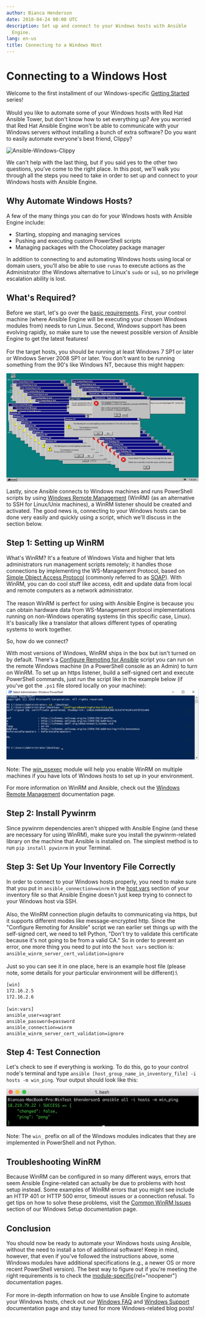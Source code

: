 ```yaml
---
author: Bianca Henderson
date: 2018-04-24 00:00 UTC
description: Set up and connect to your Windows hosts with Ansible
  Engine.
lang: en-us
title: Connecting to a Windows Host
---
```


# Connecting to a Windows Host

Welcome to the first installment of our Windows-specific [Getting
Started](/blog/topic/getting-started) series!\
\
Would you like to automate some of your Windows hosts with Red Hat
Ansible Tower, but don't know how to set everything up? Are you worried
that Red Hat Ansible Engine won't be able to communicate with your
Windows servers without installing a bunch of extra software? Do you
want to easily automate everyone's best friend, Clippy?

![Ansible-Windows-Clippy](/images/posts/archive/Ansible-Windows/Ansible-Windows-Clippy.png)

We can't help with the last thing, but if you said yes to the other two
questions, you\'ve come to the right place. In this post, we'll walk you
through all the steps you need to take in order to set up and connect to
your Windows hosts with Ansible Engine.

## Why Automate Windows Hosts?

A few of the many things you can do for your Windows hosts with Ansible
Engine include:

-   Starting, stopping and managing services
-   Pushing and executing custom PowerShell scripts
-   Managing packages with the Chocolatey package manager

In addition to connecting to and automating Windows hosts using local or
domain users, you'll also be able to use `runas` to execute actions as
the Administrator (the Windows alternative to Linux's `sudo` or `su`),
so no privilege escalation ability is lost.

## What's Required?

Before we start, let's go over the [basic
requirements](http://docs.ansible.com/ansible/latest/user_guide/windows_setup.html#host-requirements.).
First, your control machine (where Ansible Engine will be executing your
chosen Windows modules from) needs to run Linux. Second, Windows support
has been evolving rapidly, so make sure to use the newest possible
version of Ansible Engine to get the latest features!\
\
For the target hosts, you should be running at least Windows 7 SP1 or
later or Windows Server 2008 SP1 or later. You don't want to be running
something from the 90's like Windows NT, because this might happen:

![Ansible-Windows-90s](/images/posts/archive/Ansible-Windows-90s.jpg)

Lastly, since Ansible connects to Windows machines and runs PowerShell
scripts by using [Windows Remote
Management](https://msdn.microsoft.com/en-us/library/aa384291(v=vs.85).aspx)
(WinRM) (as an alternative to SSH for Linux/Unix machines), a WinRM
listener should be created and activated. The good news is, connecting
to your Windows hosts can be done very easily and quickly using a
script, which we'll discuss in the section below.

## Step 1: Setting up WinRM

What's WinRM? It's a feature of Windows Vista and higher that lets
administrators run management scripts remotely; it handles those
connections by implementing the WS-Management Protocol, based on [Simple
Object Access
Protocol](https://msdn.microsoft.com/en-us/library/ms995800.aspx)
(commonly referred to as [SOAP](https://en.wikipedia.org/wiki/SOAP)).
With WinRM, you can do cool stuff like access, edit and update data from
local and remote computers as a network administrator.\
\
The reason WinRM is perfect for using with Ansible Engine is because you
can obtain hardware data from WS-Management protocol implementations
running on non-Windows operating systems (in this specific case, Linux).
It's basically like a translator that allows different types of
operating systems to work together.

So, how do we connect?

With most versions of Windows, WinRM ships in the box but isn't turned
on by default. There's a [Configure Remoting for
Ansible](https://raw.githubusercontent.com/ansible/ansible/devel/examples/scripts/ConfigureRemotingForAnsible.ps1)
script you can run on the remote Windows machine (in a PowerShell
console as an Admin) to turn on WinRM. To set up an https listener,
build a self-signed cert and execute PowerShell commands, just run the
script like in the example below (if you've got the `.ps1` file stored
locally on your machine):\
![Ansible-Windows-Powershell](/images/posts/archive/Ansible-Windows-Powershell.png)

Note: The
[win_psexec](http://docs.ansible.com/ansible/latest/modules/win_psexec_module.html)
module will help you enable WinRM on multiple machines if you have lots
of Windows hosts to set up in your environment.

For more information on WinRM and Ansible, check out the [Windows Remote
Management](http://docs.ansible.com/ansible/latest/user_guide/windows_winrm.html)
documentation page.

## Step 2: Install Pywinrm

Since pywinrm dependencies aren't shipped with Ansible Engine (and these
are necessary for using WinRM), make sure you install the
pywinrm-related library on the machine that Ansible is installed on. The
simplest method is to run `pip install pywinrm` in your Terminal.

## Step 3: Set Up Your Inventory File Correctly

In order to connect to your Windows hosts properly, you need to make
sure that you put in `ansible_connection=winrm` in the [host
vars](http://docs.ansible.com/ansible/latest/user_guide/intro_inventory.html#host-variables)
section of your inventory file so that Ansible Engine doesn't just keep
trying to connect to your Windows host via SSH.\
\
Also, the WinRM connection plugin defaults to communicating via https,
but it supports different modes like message-encrypted http. Since the
"Configure Remoting for Ansible" script we ran earlier set things up
with the self-signed cert, we need to tell Python, "Don't try to
validate this certificate because it's not going to be from a valid CA."
So in order to prevent an error, one more thing you need to put into the
`host vars` section is: `ansible_winrm_server_cert_validation=ignore`\
\
Just so you can see it in one place, here is an example host file
(please note, some details for your particular environment will be
different):\

``` {.line-numbers .language-yaml}
[win]
172.16.2.5 
172.16.2.6 

[win:vars]
ansible_user=vagrant
ansible_password=password
ansible_connection=winrm
ansible_winrm_server_cert_validation=ignore
```

## Step 4: Test Connection

Let's check to see if everything is working. To do this, go to your
control node's terminal and type
`ansible [host_group_name_in_inventory_file] -i hosts -m win_ping`. Your
output should look like this:

![Ansible-Windows-Screen-Grab](/images/posts/archive/Ansible-Windows-Screen-Grab.jpg)

Note: The `win_` prefix on all of the Windows modules indicates that
they are implemented in PowerShell and not Python.

## Troubleshooting WinRM

Because WinRM can be configured in so many different ways, errors that
seem Ansible Engine-related can actually be due to problems with host
setup instead. Some examples of WinRM errors that you might see include
an HTTP 401 or HTTP 500 error, timeout issues or a connection refusal.
To get tips on how to solve these problems, visit the [Common WinRM
Issues](http://docs.ansible.com/ansible/devel/user_guide/windows_setup.html#common-winrm-issues)
section of our Windows Setup documentation page.

## Conclusion

You should now be ready to automate your Windows hosts using Ansible,
without the need to install a ton of additional software! Keep in mind,
however, that even if you've followed the instructions above, some
Windows modules have additional specifications (e.g., a newer OS or more
recent PowerShell version). The best way to figure out if you're meeting
the right requirements is to check the
[module-specific](https://docs.ansible.com/ansible/latest/collections/index_module.html#ansible-windows){rel="noopener"}
documentation pages.\
\
For more in-depth information on how to use Ansible Engine to automate
your Windows hosts, check out our [Windows
FAQ](http://docs.ansible.com/ansible/latest/user_guide/windows_faq.html)
and [Windows
Support](http://docs.ansible.com/ansible/latest/user_guide/windows.html)
documentation page and stay tuned for more Windows-related blog posts!

